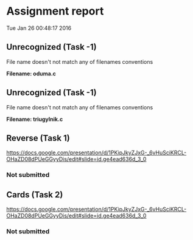 # Assignment report
Tue Jan 26 00:48:17 2016
## Unrecognized (Task -1)
File name doesn't not match any of filenames conventions

**Filename: oduma.c**
## Unrecognized (Task -1)
File name doesn't not match any of filenames conventions

**Filename: triugylnik.c**
## Reverse (Task 1)
https://docs.google.com/presentation/d/1PKipJkyZJxG-_6vHuSciKRCL-OHaZD08dPUeGGyyDis/edit#slide=id.ge4ead636d_3_0

### Not submitted
## Cards (Task 2)
https://docs.google.com/presentation/d/1PKipJkyZJxG-_6vHuSciKRCL-OHaZD08dPUeGGyyDis/edit#slide=id.ge4ead636d_3_0

### Not submitted
